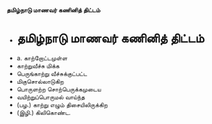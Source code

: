 **தமிழ்நாடு மாணவர் கணினித் திட்டம்**
- # தமிழ்நாடு மாணவர் கணினித் திட்டம்
- a. காற்றோட்டமுள்ள
- காற்றுவீச்சு மிக்க
- பெருங்காற்று வீச்சுக்குட்பட்ட
- மிகுசொல்லாடுகிற
- பொருளற்ற சொற்பெருக்கமுடைய
- வயிற்றுப்பொருமல் வாய்ந்த
- (பழ.) காற்று எழும் திசையிலிருக்கிற
- (இழி.)  கிலிகொண்ட.


